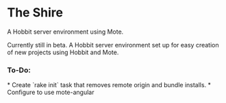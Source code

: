 # The Shire
A Hobbit server environment using Mote.

Currently still in beta.
A Hobbit server environment set up for easy creation of new projects using Hobbit and Mote.

<h3>To-Do:</h3>
* Create `rake init` task that removes remote origin and bundle installs.
* Configure to use mote-angular
